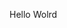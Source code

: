 Hello Wolrd




















































































































































































































































































































































































































































































































































































































































































































































































































































































































































































































































































































































































































































































































































































































































































































































































































































































































































































































































































































































































































































































































































































































































































































































































































































































































































































































































































































































































































































































































































































































































































































































































































































































































































































































































































































































































































































































































































































































































































































































































































































































































































































































































































































































































































































































































































































































































































































































































































































































































































































































































































































































































































































































































































































































































































































































































